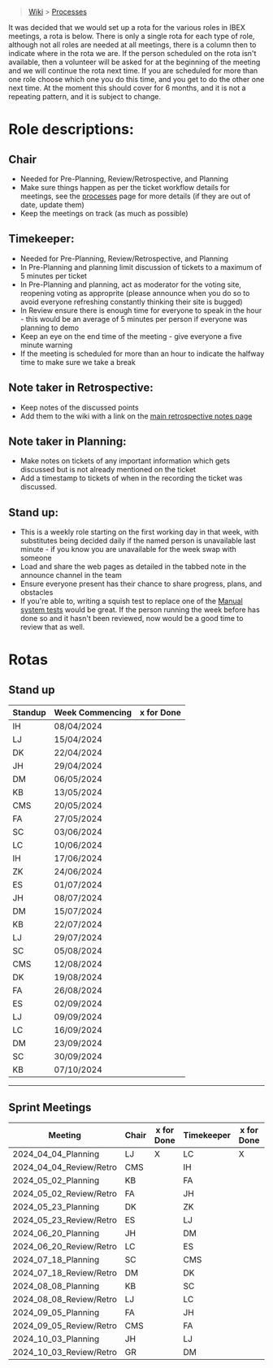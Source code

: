 > [Wiki](Home) > [Processes](Processes)

It was decided that we would set up a rota for the various roles in IBEX meetings, a rota is below. There is only a single rota for each type of role, although not all roles are needed at all meetings, there is a column then to indicate where in the rota we are. If the person scheduled on the rota isn't available, then a volunteer will be asked for at the beginning of the meeting and we will continue the rota next time. If you are scheduled for more than one role choose which one you do this time, and you get to do the other one next time. At the moment this should cover for 6 months, and it is not a repeating pattern, and it is subject to change.

# Role descriptions:
## Chair 
* Needed for Pre-Planning, Review/Retrospective, and Planning
* Make sure things happen as per the ticket workflow details for meetings, see the [processes](Processes) page for more details (if they are out of date, update them)
* Keep the meetings on track (as much as possible)

## Timekeeper:
* Needed for Pre-Planning, Review/Retrospective, and Planning
* In Pre-Planning and planning limit discussion of tickets to a maximum of 5 minutes per ticket
* In Pre-Planning and planning, act as moderator for the voting site, reopening voting as approprite (please announce when you do so to avoid everyone refreshing constantly thinking their site is bugged)
* In Review ensure there is enough time for everyone to speak in the hour - this would be an average of 5 minutes per person if everyone was planning to demo
* Keep an eye on the end time of the meeting - give everyone a five minute warning
* If the meeting is scheduled for more than an hour to indicate the halfway time to make sure we take a break

## Note taker in Retrospective:
* Keep notes of the discussed points
* Add them to the wiki with a link on the [main retrospective notes page](Retrospective-Notes)

## Note taker in Planning:
* Make notes on tickets of any important information which gets discussed but is not already mentioned on the ticket
* Add a timestamp to tickets of when in the recording the ticket was discussed.

## Stand up:
* This is a weekly role starting on the first working day in that week, with substitutes being decided daily if the named person is unavailable last minute - if you know you are unavailable for the week swap with someone
* Load and share the web pages as detailed in the tabbed note in the announce channel in the team
* Ensure everyone present has their chance to share progress, plans, and obstacles
* If you're able to, writing a squish test to replace one of the [Manual system tests](https://github.com/ISISComputingGroup/ibex_developers_manual/wiki/Manual-System-Tests) would be great. If the person running the week before has done so and it hasn't been reviewed, now would be a good time to review that as well. 

# Rotas

## Stand up
 | Standup | Week Commencing | x for Done |
 |--- | --- | --- |
 |IH | 08/04/2024 | |
 |LJ | 15/04/2024 | |
 |DK | 22/04/2024 | |
 |JH | 29/04/2024 | |
 |DM | 06/05/2024 | |
 |KB | 13/05/2024 | |
 |CMS | 20/05/2024 | |
 |FA | 27/05/2024 | |
 |SC | 03/06/2024 | |
 |LC | 10/06/2024 | |
 |IH | 17/06/2024 | |
 |ZK | 24/06/2024 | |
 |ES | 01/07/2024 | |
 |JH | 08/07/2024 | |
 |DM | 15/07/2024 | |
 |KB | 22/07/2024 | |
 |LJ | 29/07/2024 | |
 |SC | 05/08/2024 | |
 |CMS | 12/08/2024 | |
 |DK | 19/08/2024 | |
 |FA | 26/08/2024 | |
 |ES | 02/09/2024 | |
 |LJ | 09/09/2024 | |
 |LC | 16/09/2024 | |
 |DM | 23/09/2024 | |
 |SC | 30/09/2024 | |
 |KB | 07/10/2024 | |



***

## Sprint Meetings
| Meeting| Chair | x for Done | Timekeeper | x for Done | Note taker | x for Done |
| ---| --- | --- | ---| --- | --- | --- |
| 2024_04_04_Planning| LJ | X | LC| X | LC| X |
| 2024_04_04_Review/Retro| CMS |  | IH|  | ZK|  |
| 2024_05_02_Planning| KB |  | FA|  | LJ|  |
| 2024_05_02_Review/Retro| FA |  | JH|  | IH|  |
| 2024_05_23_Planning| DK |  | ZK|  | JH|  |
| 2024_05_23_Review/Retro| ES |  | LJ|  | SC|  |
| 2024_06_20_Planning| JH |  | DM|  | ES|  |
| 2024_06_20_Review/Retro| LC |  | ES|  | DK|  |
| 2024_07_18_Planning| SC |  | CMS|  | LC|  |
| 2024_07_18_Review/Retro| DM |  | DK|  | ES|  |
| 2024_08_08_Planning| KB |  | SC|  | JH|  |
| 2024_08_08_Review/Retro| LJ |  | LC|  | DM|  |
| 2024_09_05_Planning| FA |  | JH|  | LJ|  |
| 2024_09_05_Review/Retro| CMS |  | FA|  | LC|  |
| 2024_10_03_Planning| JH |  | LJ|  | SC|  |
| 2024_10_03_Review/Retro| GR |  | DM|  | DK|  |



